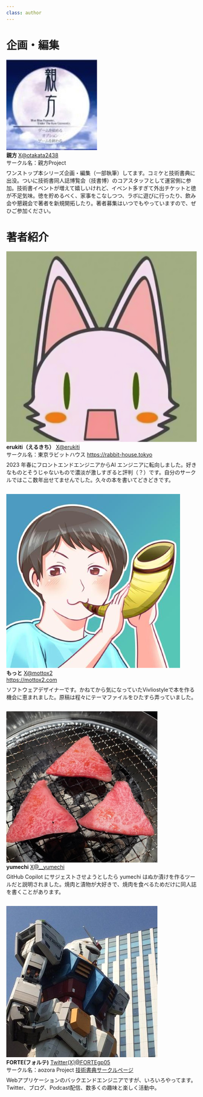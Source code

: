 ```yaml
---
class: author
---
```

# 企画・編集

<div class="author-profile">
    <img src="images/oyakata.jpg">
    <div>
        <div>
            <b>親方 </b>
            <a href="https://twitter.com/oyakata2438">X@otakata2438</a>
        </div>
        <div>
            サークル名：親方Project
        </div>
    </div>
</div>
<p style="margin-top: 0.5em; margin-bottom: 2em;">
ワンストップ本シリーズ企画・編集（一部執筆）してます。コミケと技術書典に出没。ついに技術書同人誌博覧会（技書博）のコアスタッフとして運営側に参加。技術書イベントが増えて嬉しいけれど、イベント多すぎて外出チケットと徳が不足気味。徳を貯めるべく、家事をこなしつつ、ラボに遊びに行ったり、飲み会や懇親会で著者を新規開拓したり。著者募集はいつでもやっていますので、ぜひご参加ください。
</p>

# 著者紹介

<div class="author-profile">
    <img src="images/erukiti-icon.png">
    <div>
        <div>
            <b>erukiti（えるきち）</b>
            <a href="https://twitter.com/erukiti">X@erukiti</a>
        </div>
        <div>
            サークル名：東京ラビットハウス
            <a href="https://rabbit-house.tokyo">https://rabbit-house.tokyo</a>
        </div>
    </div>
</div>
<p style="margin-top: 0.5em; margin-bottom: 2em;">
2023 年春にフロントエンドエンジニアからAI エンジニアに転向しました。好きなものとそうじゃないもので濃淡が激しすぎると評判（？）です。自分のサークルではここ数年出せてませんでした。久々の本を書いてどきどきです。
</p>

<div class="author-profile">
    <img src="images/mottox2-icon.jpeg">
    <div>
        <div>
            <b>もっと</b>
            <a href="https://twitter.com/mottox2">X@mottox2</a>
        </div>
        <div>
          <a href="https://twitter.com/mottox2">https://mottox2.com</a>
        </div>
    </div>
</div>
<p style="margin-top: 0.5em; margin-bottom: 2em;">
ソフトウェアデザイナーです。かねてから気になっていたVivliostyleで本を作る機会に恵まれました。原稿は程々にテーマファイルをひたすら弄っていました。
</p>


<div class="author-profile">
    <img src="images/yumechi_400x400.jpg">
    <div>
        <div>
            <b>yumechi</b>
            <a href="https://twitter.com/__yumechi">X@__yumechi</a>
        </div>
    </div>
</div>
<p style="margin-top: 0.5em; margin-bottom: 2em;">
GitHub Copilot にサジェストさせようとしたら yumechi はぬか漬けを作るツールだと説明されました。焼肉と漬物が大好きで、焼肉を食べるためだけに同人誌を書くことがあります。
</p>

<div class="author-profile">
    <img src="images/FORTE.jpg">
    <div>
        <div>
            <b>FORTE(フォルテ)</b>
            <a href="https://x.com/FORTEgp05">Twitter(X)@FORTEgp05</a>
        </div>
        <div>
            サークル名：aozora Project
            <a href="https://techbookfest.org/organization/30860006">技術書典サークルページ</a>
        </div>
    </div>
</div>
<p style="margin-top: 0.5em; margin-bottom: 2em;">
Webアプリケーションのバックエンドエンジニアですが、いろいろやってます。Twitter、ブログ、Podcast配信、数多くの趣味と楽しく活動中。
</p>

<!-- ページ数調整 -->
<br />
<br />
<br />
<br />
<br />
<br />
<br />
<br />
<br />
<br />

